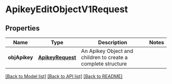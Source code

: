 # ApikeyEditObjectV1Request

## Properties
Name | Type | Description | Notes
------------ | ------------- | ------------- | -------------
**objApikey** | [**ApikeyRequest**](ApikeyRequest.md) | An Apikey Object and children to create a complete structure | 

[[Back to Model list]](../README.md#documentation-for-models) [[Back to API list]](../README.md#documentation-for-api-endpoints) [[Back to README]](../README.md)


